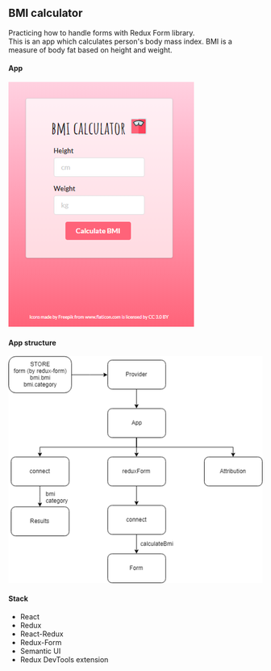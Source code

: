 ## BMI calculator

Practicing how to handle forms with Redux Form library.<br>
This is an app which calculates person's body mass index. BMI is a measure of body fat based on height and weight.

#### App

![app](public/bmi-calc/img/app.png)

#### App structure

![structure](public/bmi-calc/img/app-structure.png)

#### Stack

-   React
-   Redux
-   React-Redux
-   Redux-Form
-   Semantic UI
-   Redux DevTools extension
